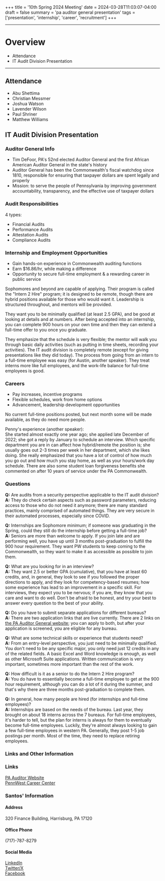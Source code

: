+++
title = '10th Spring 2024 Meeting'
date = 2024-03-28T11:03:07-04:00
draft = false
summary = 'pa auditor general presentation'
tags = ['presentation', 'internship', 'career', 'recruitment']
+++
***
# Overview
- Attendance
- IT Audit Division Presentation
***
## Attendance
- Abu Shettima
- Christian Messmer
- Joshua Watson
- Lavender Wilson
- Paul Shriner
- Matthew Williams
## IT Audit Division Presentation
### Auditor General Info
- Tim DeFoor, PA's 52nd elected Auditor General and the first African American Auditor General in the state's history
- Auditor General has been the Commonwealth's fiscal watchdog since 1810, responsible for ensuring that taxpayer dollars are spent legally and properly
- Mission: to serve the people of Pennsylvania by improving government accountability, transparency, and the effective use of taxpayer dollars
### Audit Responsibilities
4 types:
- Financial Audits
- Performance Audits
- Attestation Audits
- Compliance Audits
### Internship and Employment Opportunities
- Gain hands-on experience in Commonwealth auditing functions
- Earn $16.86/hr, while making a difference
- Opportunity to secure full-time employment & a rewarding career in public service

Sophomores and beyond are capable of applying. Their program is called the "Intern 2 Hire" program; it is designed to be remote, though there are hybrid positions available for those who would want it. Leadership is structured throughout, and mentors will be provided. 

They want you to be minimally qualified (at least 2.5 GPA), and be good at looking at details and at numbers. After being accepted into an internship, you can complete 900 hours on your own time and then they can extend a full-time offer to you once you graduate. 

They emphasize that the schedule is very flexible; the mentor will walk you through basic daily activities (such as putting in time sheets, recording your activities). The IT audit division is completely remote (except for giving presentations like they did today). The process from going from an intern to a full-time employee was easy (for Austin, another speaker). They treat interns more like full employees, and the work-life balance for full-time employees is good. 
### Careers
- Pay increases, incentive programs
- Flexible schedules, work from home options
- Advancement, leadership development opportunities

No current full-time positions posted, but next month some will be made available, as they do need more people. 

Penny's experience (another speaker):  
She started almost exactly one year ago; she applied late December of 2022; she got a reply by January to schedule an interview. Which specific department you are in can affect how hybrid/remote the position is; she usually goes out 2-3 times per week in her department, which she likes doing. She really emphasized that you have a lot of control of how much you go out and how much you stay home, as well as your hours/work day schedule. There are also some student loan forgiveness benefits she commented on after 10 years of service under the PA Commonwealth. 

### Questions
**Q:** Are audits from a security perspective applicable to the IT audit division?  
**A:** They do check certain aspects such as password parameters, reducing access to those who do not need it anymore; there are many standard practices, mainly comprised of automated things. They are very secure in their automated processes, especially since COVID. 

**Q:** Internships are Sophomore minimum; if someone was graduating in the Spring, could they still do the internship before getting a full-time job?  
**A:** Seniors are more than welcome to apply. If you join late and are performing well, you have up until 3 months post-graduation to fulfill the 900 hour requirement. They want PW students to keep coming to the Commonwealth, so they want to make it as accessible as possible to join them.

**Q:** What are you looking for in an interview?  
**A:** They want 2.5 or better GPA (cumulative), that you have at least 60 credits, and, in general, they look to see if you followed the proper directions to apply, and they look for competency-based resumes; how some experience has lead to an improvement in a specific skill. For interviews, they expect you to be nervous; if you are, they know that you care and want to do well. Don't be afraid to be honest, and try your best to answer every question to the best of your ability. 

**Q:** Do you have to submit separate applications for different bureaus?  
**A:** There are two application links that are live currently. There are 2 links on [the PA Auditor General website](https://www.paauditor.gov/careers); you can apply to both, but after your application is screened, you are eligible for any bureau. 

**Q:** What are some technical skills or experience that students need?  
**A:** From an entry-level perspective, you just need to be minimally qualified. You don't need to be any specific major, you only need just 12 credits in any of the related fields. A basic Excel and Word knowledge is enough, as well as other Microsoft Suite applications. Written communication is very important, sometimes more important than the rest of the work.

**Q:** How difficult is it as a senior to do the Intern 2 Hire program?  
**A:** You do have to essentially become a full-time employee to get at the 900 hour requirement, although you can do a lot of it during the summer, and that's why there are three months post-graduation to complete them. 

**Q:** In general, how many people are hired (for internships and full-time employees)?  
**A:** Internships are based on the needs of the bureau. Last year, they brought on about 18 interns across the 7 bureaus. For full-time employees, it's harder to tell, but the plan for interns is always for them to eventually become full-time employees. Luckily, they're almost always looking to gain a few full-time employees in western PA. Generally, they post 1-5 job postings per month. Most of the time, they need to replace retiring employees. 
### Links and Other Information
### Links
[PA Auditor Website](https://www.paauditor.gov/)  
[PennWest Career Center](https://career.pennwest.edu/)  
### Santos' Information
#### Address
320 Finance Building, Harrisburg, PA 17120
#### Office Phone
(717)-787-8279
#### Social Media
[LinkedIn](https://www.linkedin.com/company/paauditorgen/)  
[Twitter/X](https://twitter.com/PAAuditorGen)  
[Facebook](https://www.facebook.com/PaAuditorGeneral/)
